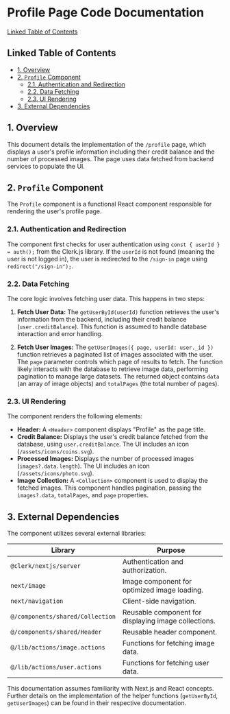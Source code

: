 # Profile Page Code Documentation

[Linked Table of Contents](#linked-table-of-contents)

## Linked Table of Contents

* [1. Overview](#1-overview)
* [2. `Profile` Component](#2-profile-component)
    * [2.1. Authentication and Redirection](#21-authentication-and-redirection)
    * [2.2. Data Fetching](#22-data-fetching)
    * [2.3. UI Rendering](#23-ui-rendering)
* [3. External Dependencies](#3-external-dependencies)


## 1. Overview

This document details the implementation of the `/profile` page, which displays a user's profile information including their credit balance and the number of processed images.  The page uses data fetched from backend services to populate the UI.

## 2. `Profile` Component

The `Profile` component is a functional React component responsible for rendering the user's profile page.


### 2.1. Authentication and Redirection

The component first checks for user authentication using `const { userId } = auth();` from the Clerk.js library. If the `userId` is not found (meaning the user is not logged in), the user is redirected to the `/sign-in` page using `redirect("/sign-in");`.

### 2.2. Data Fetching

The core logic involves fetching user data.  This happens in two steps:

1. **Fetch User Data:** The `getUserById(userId)` function retrieves the user's information from the backend, including their credit balance (`user.creditBalance`). This function is assumed to handle database interaction and error handling.

2. **Fetch User Images:** The `getUserImages({ page, userId: user._id })` function retrieves a paginated list of images associated with the user.  The `page` parameter controls which page of results to fetch.  The function likely interacts with the database to retrieve image data, performing pagination to manage large datasets.  The returned object contains `data` (an array of image objects) and `totalPages` (the total number of pages).


### 2.3. UI Rendering

The component renders the following elements:

* **Header:** A `<Header>` component displays "Profile" as the page title.
* **Credit Balance:** Displays the user's credit balance fetched from the database, using  `user.creditBalance`.  The UI includes an icon (`/assets/icons/coins.svg`).
* **Processed Images:** Displays the number of processed images (`images?.data.length`).  The UI includes an icon (`/assets/icons/photo.svg`).
* **Image Collection:** A `<Collection>` component is used to display the fetched images. This component handles pagination, passing the `images?.data`, `totalPages`, and `page` properties.



## 3. External Dependencies

The component utilizes several external libraries:

| Library             | Purpose                                      |
|----------------------|----------------------------------------------|
| `@clerk/nextjs/server` | Authentication and authorization.            |
| `next/image`          | Image component for optimized image loading. |
| `next/navigation`    | Client-side navigation.                     |
| `@/components/shared/Collection` | Reusable component for displaying image collections. |
| `@/components/shared/Header`  | Reusable header component.                 |
| `@/lib/actions/image.actions` | Functions for fetching image data.       |
| `@/lib/actions/user.actions` | Functions for fetching user data.         |

This documentation assumes familiarity with Next.js and React concepts.  Further details on the implementation of the helper functions (`getUserById`, `getUserImages`)  can be found in their respective documentation.
